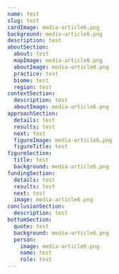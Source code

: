 ```yaml
---
name: test
slug: test
cardImage: media-article6.png
background: media-article6.png
description: test
aboutSection:
  about: test
  mapImage: media-article6.png
  aboutImage: media-article6.png
  practice: test
  biome: test
  region: test
contextSection:
  description: test
  aboutImage: media-article6.png
approachSection:
  details: test
  results: test
  next: test
  figureImage: media-article6.png
  figureTitle: test
figureSection:
  title: test
  background: media-article6.png
fundingSection:
  details: test
  results: test
  next: test
  image: media-article6.png
conclusionSection:
  description: test
bottomSection:
  quote: test
  background: media-article6.png
  person:
    image: media-article6.png
    name: test
    role: test
---
```

